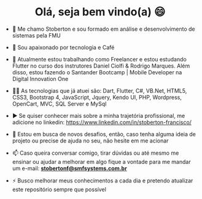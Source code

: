 ### 

<h1 align="center">Olá, seja bem vindo(a) 😄</h1>

- 🔭 Me chamo Stoberton e sou formado em análise e desenvolvimento de sistemas pela FMU

- 👋 Sou apaixonado por tecnologia e Café

- 🔭 Atualmente estou trabalhando como Freelancer e estou estudando Flutter no curso dos instrutores Daniel Ciolfi & Rodrigo Marques. Além disso, estou fazendo o Santander               Bootcamp | Mobile Developer na Digital Innovation One

- 👨‍💻 As tecnologias que já atuei são: Dart, Flutter, C#, VB.Net, HTML5, CSS3, Bootstrap 4, JavaScript, Jquery, Kendo UI, PHP, Wordpress, OpenCart, MVC, SQL Server e MySql

- ▶️  Se quiser conhecer mais sobre a minha trajetória profissional, me adicione no linkedin:
      https://www.linkedin.com/in/stoberton-francisco/

- 💬 Estou em busca de novos desafios, então, caso tenha alguma ideia de projeto ou precise de ajuda no seu, não hesite em me acionar

- 📫 Caso queira conversar comigo, tirar dúvidas ou até mesmo me ensinar ou ajudar a melhorar em algo fique a vontade para me mandar um e-mail: **stobertonf@smfsystems.com.br**

- ⚡ Busco melhorar meus conhecimentos a cada dia e pretendo atualizar este repositório sempre que possível  
